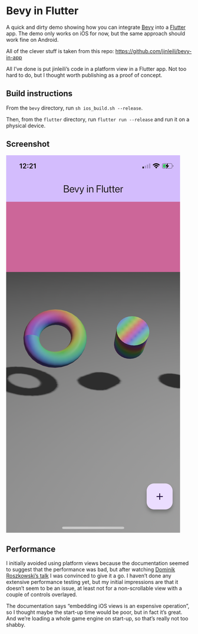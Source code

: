 # Bevy in Flutter

A quick and dirty demo showing how you can integrate [Bevy](https://bevyengine.org) into a [Flutter](https://flutter.dev) app. The demo only works on iOS for now, but the same approach should work fine on Android. 

All of the clever stuff is taken from this repo: https://github.com/jinleili/bevy-in-app

All I’ve done is put jinleili’s code in a platform view in a Flutter app. Not too hard to do, but I thought worth publishing as a proof of concept.

## Build instructions

From the `bevy` directory, run `sh ios_build.sh --release`.

Then, from the `flutter` directory, run `flutter run --release` and run it on a physical device. 

## Screenshot

![A screenshot of the demo running on an iPhone XS](screenshot.png)

## Performance

I initially avoided using platform views because the documentation seemed to suggest that the performance was bad, but after watching [Dominik Roszkowski’s talk](https://www.youtube.com/watch?v=OWCOv19o9eQ) I was convinced to give it a go. I haven’t done any extensive performance testing yet, but my initial impressions are that it doesn’t seem to be an issue, at least not for a non-scrollable view with a couple of controls overlayed. 

The documentation says “embedding iOS views is an expensive operation”, so I thought maybe the start-up time would be poor, but in fact it’s great. And we’re loading a whole game engine on start-up, so that’s really not too shabby.

